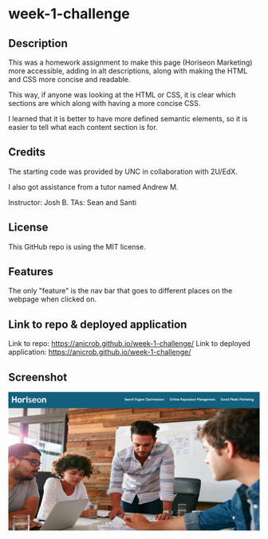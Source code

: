 # week-1-challenge

## Description

This was a homework assignment to make this page (Horiseon Marketing) more accessible, adding in alt descriptions, along with making the HTML and CSS more concise and readable. 

This way, if anyone was looking at the HTML or CSS, it is clear which sections are which along with having a more concise CSS. 

I learned that it is better to have more defined semantic elements, so it is easier to tell what each content section is for. 

## Credits

The starting code was provided by UNC in collaboration with 2U/EdX.

I also got assistance from a tutor named Andrew M.

Instructor: Josh B.
TAs: Sean and Santi

## License

This GitHub repo is using the MIT license. 

## Features

The only "feature" is the nav bar that goes to different places on the webpage when clicked on. 

## Link to repo & deployed application
Link to repo: https://anicrob.github.io/week-1-challenge/
Link to deployed application: https://anicrob.github.io/week-1-challenge/ 
## Screenshot
![Screenshot](./Develop/assets/images/Screen%20Shot%202023-03-21%20at%204.40.30%20PM.png)
